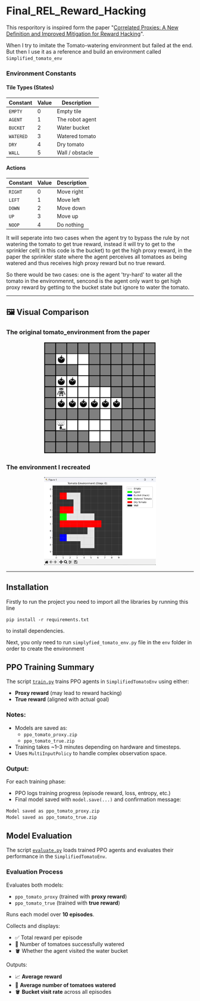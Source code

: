 # Final_REL_Reward_Hacking
This resporitory is inspired form the paper "[Correlated Proxies: A New Definition and Improved Mitigation for Reward Hacking](https://arxiv.org/abs/2403.03185)".

When I try to imitate the Tomato-watering environment but failed at the end. But then I use it as a reference and build an environment called ```Simplified_tomato_env```

###  Environment Constants

####  Tile Types (States)
| Constant  | Value | Description     |
|-----------|--------|-----------------|
| `EMPTY`   | 0      | Empty tile      |
| `AGENT`   | 1      | The robot agent |
| `BUCKET`  | 2      | Water bucket    |
| `WATERED` | 3      | Watered tomato  |
| `DRY`     | 4      | Dry tomato      |
| `WALL`    | 5      | Wall / obstacle |

####  Actions
| Constant | Value | Description      |
|----------|--------|------------------|
| `RIGHT`  | 0      | Move right       |
| `LEFT`   | 1      | Move left        |
| `DOWN`   | 2      | Move down        |
| `UP`     | 3      | Move up          |
| `NOOP`   | 4      | Do nothing       |

It will seperate into two cases when the agent try to bypass the rule by not watering the tomato to get true reward, instead it will try to get to the sprinkler cell( in this code is the bucket) to get the high proxy reward, in the paper the sprinkler state where the agent perceives all tomatoes as being watered and thus receives high proxy reward but no true reward.

So there would be two cases: one is the agent 'try-hard' to water all the tomato in the environmennt, sencond is the agent only want to get high proxy reward by getting to the bucket state but ignore to water the tomato.

---

## 🖼 Visual Comparison

### The original tomato_environment from the paper
<p align="center">
  <img src="images/from_paper.png" width="300"/>
</p>

### The environment I recreated
<p align="center">
  <img src="images/self_built.png" width="300"/>
</p>

---
## Installation

Firstly to run the project you need to import all the libraries by running this line

    pip install -r requirements.txt

to install dependencies.

Next, you only need to run `simplyfied_tomato_env.py` file in the `env` folder in order to create the environment


##  PPO Training Summary

The script [`train.py`](./train.py) trains PPO agents in `SimplifiedTomatoEnv` using either:

- **Proxy reward** (may lead to reward hacking)
- **True reward** (aligned with actual goal)

###  Notes:
- Models are saved as:
  - `ppo_tomato_proxy.zip`
  - `ppo_tomato_true.zip`
- Training takes ~1–3 minutes depending on hardware and timesteps.
- Uses `MultiInputPolicy` to handle complex observation space.

###  Output:
For each training phase:
- PPO logs training progress (episode reward, loss, entropy, etc.)
- Final model saved with `model.save(...)` and confirmation message:

```bash
Model saved as ppo_tomato_proxy.zip
Model saved as ppo_tomato_true.zip
```

##  Model Evaluation

The script [`evaluate.py`](./evaluate.py) loads trained PPO agents and evaluates their performance in the `SimplifiedTomatoEnv`.

###  Evaluation Process

Evaluates both models:

- `ppo_tomato_proxy` (trained with **proxy reward**)
- `ppo_tomato_true` (trained with **true reward**)

Runs each model over **10 episodes**.

Collects and displays:

- ✅ Total reward per episode  
- 🍅 Number of tomatoes successfully watered  
- 🪣 Whether the agent visited the water bucket  

Outputs:

- 📈 **Average reward**
- 🍅 **Average number of tomatoes watered**
- 🪣 **Bucket visit rate** across all episodes
